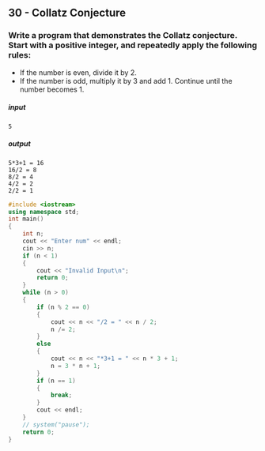 ## 30 - Collatz Conjecture
### Write a program that demonstrates the Collatz conjecture. Start with a positive integer, and repeatedly apply the following rules:
* If the number is even, divide it by 2.
* If the number is odd, multiply it by 3 and add 1. Continue until the number becomes 1.
##### input
```
5
```
##### output
```
5*3+1 = 16 
16/2 = 8 
8/2 = 4 
4/2 = 2 
2/2 = 1
```
```cpp
#include <iostream>
using namespace std;
int main()
{
    int n;
    cout << "Enter num" << endl;
    cin >> n;
    if (n < 1)
    {
        cout << "Invalid Input\n";
        return 0;
    }
    while (n > 0)
    {
        if (n % 2 == 0)
        {
            cout << n << "/2 = " << n / 2;
            n /= 2;
        }   
        else
        {
            cout << n << "*3+1 = " << n * 3 + 1;
            n = 3 * n + 1;
        }
        if (n == 1)
        {
            break;
        }
        cout << endl;
    }
    // system("pause");
    return 0;
}
```
